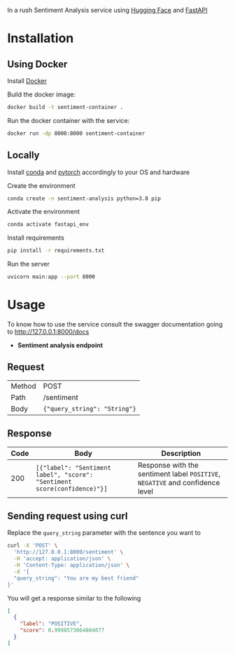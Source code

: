In a rush Sentiment Analysis service using [Hugging Face](https://huggingface.co/) and [FastAPI](https://fastapi.tiangolo.com/)

# Installation

## Using Docker

Install [Docker](https://docs.docker.com/engine/install/)

Build the docker image:

```bash
docker build -t sentiment-container .
```

Run the docker container with the service:

```bash
docker run -dp 8000:8000 sentiment-container
```

## Locally

Install [conda](https://anaconda.cloud/support-center/installers) and [pytorch](https://pytorch.org/get-started/locally/) accordingly to your OS and hardware

Create the environment

```bash
conda create -n sentiment-analysis python=3.8 pip
```

Activate the environment

```bash
conda activate fastapi_env
```

Install requirements

```bash
pip install -r requirements.txt
```

Run the server

```bash
uvicorn main:app --port 8000
```

# Usage

To know how to use the service consult the swagger documentation going to http://127.0.0.1:8000/docs

* **Sentiment analysis endpoint**

## Request

|||
| --- | --- |
| Method | POST |
| Path | /sentiment |
| Body |<code>{"query_string": "String"}</code> |

## Response

| Code | Body | Description |
| --- | --- | --- |
| 200 | <code>[{"label": "Sentiment label", "score": "Sentiment score(confidence)"}]</code> | Response with the sentiment label `POSITIVE`, `NEGATIVE` and confidence level |


## Sending request using curl

Replace the `query_string` parameter with the sentence you want to

```bash
curl -X 'POST' \
  'http://127.0.0.1:8000/sentiment' \
  -H 'accept: application/json' \
  -H 'Content-Type: application/json' \
  -d '{
  "query_string": "You are my best friend"
}'
```
You will get a response similar to the following

```json
[
  {
    "label": "POSITIVE",
    "score": 0.9998573064804077
  }
]
```

